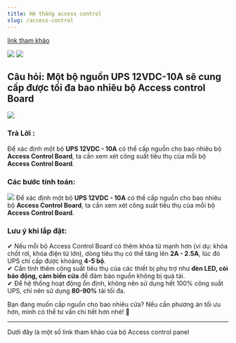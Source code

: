 ```yaml
---
title: Hệ thống access control
slug: /access-control
---
```

[link tham khảo](https://gte.com.vn/bo-mach-nguon-access-control-dung-cho-he-thong-kiem-soat-cua) 

![](https://i.imgur.com/qtWsb68.png)
![](https://i.imgur.com/nfLj1gB.png)
## Câu hỏi: Một bộ nguồn UPS 12VDC-10A sẽ cung cấp được tối đa bao nhiêu bộ Access control Board
![](https://i.imgur.com/pgO1XxT.png)
### Trả Lời :

Để xác định một bộ **UPS 12VDC - 10A** có thể cấp nguồn cho bao nhiêu bộ **Access Control Board**, ta cần xem xét công suất tiêu thụ của mỗi bộ **Access Control Board**.

### **Các bước tính toán:**


![](https://i.imgur.com/8nBGomq.png)
Để xác định một bộ **UPS 12VDC - 10A** có thể cấp nguồn cho bao nhiêu bộ **Access Control Board**, ta cần xem xét công suất tiêu thụ của mỗi bộ **Access Control Board**.


### **Lưu ý khi lắp đặt:**

✔ Nếu mỗi bộ Access Control Board có thêm khóa từ mạnh hơn (ví dụ: khóa chốt rơi, khóa điện từ lớn), dòng tiêu thụ có thể tăng lên **2A - 2.5A**, lúc đó UPS chỉ cấp được khoảng **4-5 bộ**.  
✔ Cần tính thêm công suất tiêu thụ của các thiết bị phụ trợ như **đèn LED, còi báo động, cảm biến cửa** để đảm bảo nguồn không bị quá tải.  
✔ Để hệ thống hoạt động ổn định, không nên sử dụng hết 100% công suất UPS, chỉ nên sử dụng **80-90%** tải tối đa.

Bạn đang muốn cấp nguồn cho bao nhiêu cửa? Nếu cần phương án tối ưu hơn, mình có thể tư vấn chi tiết hơn nhé! 🚀

---
Dưới đây là một số link tham khảo của bộ Access control panel

